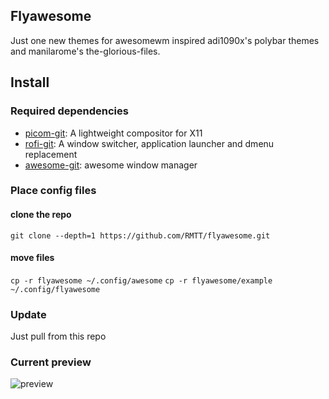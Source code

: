 ## Flyawesome
Just one new themes for awesomewm inspired adi1090x's polybar themes and manilarome's the-glorious-files.

## Install
### Required dependencies
+ [picom-git](https://github.com/yshui/picom): A lightweight compositor for X11 
+ [rofi-git](https://github.com/davatorium/rofi): A window switcher, application launcher and dmenu replacement 
+ [awesome-git](https://github.com/awesomeWM/awesome): awesome window manager

### Place config files
#### clone the repo
`git clone --depth=1 https://github.com/RMTT/flyawesome.git`
#### move files
`cp -r flyawesome ~/.config/awesome`
`cp -r flyawesome/example ~/.config/flyawesome`

### Update
Just pull from this repo


### Current preview
![preview](https://i.imgur.com/vWQ6aV8.png)

